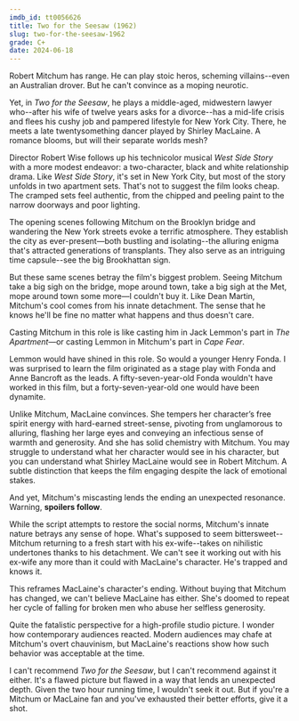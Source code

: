 ```yaml
---
imdb_id: tt0056626
title: Two for the Seesaw (1962)
slug: two-for-the-seesaw-1962
grade: C+
date: 2024-06-18
---
```


Robert Mitchum has range. He can play stoic heros, scheming villains--even an Australian drover. But he can't convince as a moping neurotic.

Yet, in _Two for the Seesaw_, he plays a middle-aged, midwestern lawyer who--after his wife of twelve years asks for a divorce--has a mid-life crisis and flees his cushy job and pampered lifestyle for New York City. There, he meets a late twentysomething dancer played by Shirley MacLaine. A romance blooms, but will their separate worlds mesh?

Director Robert Wise follows up his technicolor musical <span data-imdb-id="tt0055614">_West Side Story_</span> with a more modest endeavor: a two-character, black and white relationship drama. Like _West Side Story_, it's set in New York City, but most of the story unfolds in two apartment sets. That's not to suggest the film looks cheap. The cramped sets feel authentic, from the chipped and peeling paint to the narrow doorways and poor lighting.

The opening scenes following Mitchum on the Brooklyn bridge and wandering the New York streets evoke a terrific atmosphere. They establish the city as ever-present—both bustling and isolating--the alluring enigma that's attracted generations of transplants. They also serve as an intriguing time capsule--see the big Brookhattan sign.

But these same scenes betray the film's biggest problem. Seeing Mitchum take a big sigh on the bridge, mope around town, take a big sigh at the Met, mope around town some more—I couldn't buy it. Like Dean Martin, Mitchum's cool comes from his innate detachment. The sense that he knows he'll be fine no matter what happens and thus doesn't care.

Casting Mitchum in this role is like casting him in Jack Lemmon's part in <span data-imdb-id="tt0053604">_The Apartment_</span>—or casting Lemmon in Mitchum's part in <span data-imdb-id="tt0055824">_Cape Fear_</a>.

Lemmon would have shined in this role. So would a younger Henry Fonda. I was surprised to learn the film originated as a stage play with Fonda and Anne Bancroft as the leads. A fifty-seven-year-old Fonda wouldn't have worked in this film, but a forty-seven-year-old one would have been dynamite.

Unlike Mitchum, MacLaine convinces. She tempers her character’s free spirit energy with hard-earned street-sense, pivoting from unglamorous to alluring, flashing her large eyes and conveying an infectious sense of warmth and generosity. And she has solid chemistry with Mitchum. You may struggle to understand what her character would see in his character, but you can understand what Shirley MacLaine would see in Robert Mitchum. A subtle distinction that keeps the film engaging despite the lack of emotional stakes.

And yet, Mitchum's miscasting lends the ending an unexpected resonance. Warning, **spoilers follow**.

While the script attempts to restore the social norms, Mitchum's innate nature betrays any sense of hope. What's supposed to seem bittersweet--Mitchum returning to a fresh start with his ex-wife--takes on nihilistic undertones thanks to his detachment. We can't see it working out with his ex-wife any more than it could with MacLaine's character. He's trapped and knows it.

This reframes MacLaine's character's ending. Without buying that Mitchum has changed, we can't believe MacLaine has either. She's doomed to repeat her cycle of falling for broken men who abuse her selfless generosity.

Quite the fatalistic perspective for a high-profile studio picture. I wonder how contemporary audiences reacted. Modern audiences may chafe at Mitchum's overt chauvinism, but MacLaine's reactions show how such behavior was acceptable at the time.

I can't recommend _Two for the Seesaw_, but I can't recommend against it either. It's a flawed picture but flawed in a way that lends an unexpected depth. Given the two hour running time, I wouldn't seek it out. But if you're a Mitchum or MacLaine fan and you've exhausted their better efforts, give it a shot.
